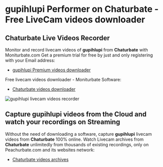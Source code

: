 # gupihlupi Performer on Chaturbate - Free LiveCam videos downloader

## Chaturbate Live Videos Recorder

Monitor and record livecam videos of **gupihlupi** from **Chaturbate** with Moniturbate.com
Get a premium trial for free by just and only registering with your Email address:
* [gupihlupi Premium videos downloader](https://moniturbate.com/request-demo-licence-key.html)

Free livecam videos downloader - Moniturbate Software:
* [Chaturbate videos downloader](https://moniturbate.com/moniturbate-download-software.html)

![gupihlupi livecam videos recorder](https://peachurnet.com/templates/moniturbate-software.png)


## Capture gupihlupi videos from the Cloud and watch your recordings on Streaming

Without the need of downloading a software, capture **gupihlupi** livecam videos from **Chaturbate** 100% online.
Watch Livecam archives from **Chaturbate** unlimitedly from thousands of existing recordings, only on Peachurbate.com and its websites network:
* [Chaturbate videos archives](https://peachurnet.com/)